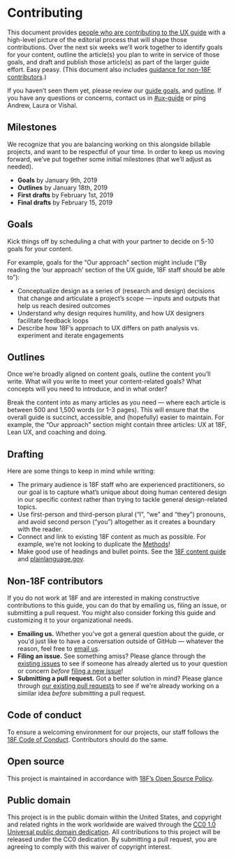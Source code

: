 # Contributing

This document provides [people who are contributing to the UX guide](https://docs.google.com/spreadsheets/d/1WJIDIMJK2Zzk8bA8DOmqd6Fbfp-tHSbk0-Cv9WPfNlo) with a high-level picture of the editorial process that will shape those contributions. Over the next six weeks we’ll work together to identify goals for your content, outline the article(s) you plan to write in service of those goals, and draft and publish those article(s) as part of the larger guide effort. Easy peasy. (This document also includes [guidance for non-18F contributors](#non-18F-contributors).)

If you haven’t seen them yet, please review our [guide goals](https://github.com/18F/ux-guide/blob/master/README.md#goals), and [outline](https://github.com/18F/ux-guide/blob/master/README.md#table-of-contents). If you have any questions or concerns, contact us in [#ux-guide](https://gsa-tts.slack.com/archives/CDDLUQ694/) or ping Andrew, Laura or Vishal. 


## Milestones

We recognize that you are balancing working on this alongside billable projects, and want to be respectful of your time. In order to keep us moving forward, we’ve put together some initial milestones (that we’ll adjust as needed). 

- **Goals** by January 9th, 2019
- **Outlines** by January 18th, 2019
- **First drafts** by February 1st, 2019
- **Final drafts** by February 15, 2019


## Goals

Kick things off by scheduling a chat with your partner to decide on 5-10 goals for your content. 

For example, goals for the “Our approach” section might include (“By reading the ‘our approach’ section of the UX guide, 18F staff should be able to”):

- Conceptualize design as a series of (research and design) decisions that change and articulate a project’s scope — inputs and outputs that help us reach desired outcomes
- Understand why design requires humility, and how UX designers facilitate feedback loops
- Describe how 18F’s approach to UX differs on path analysis vs. experiment and iterate engagements


## Outlines

Once we’re broadly aligned on content goals, outline the content you’ll write. What will you write to meet your content-related goals? What concepts will you need to introduce, and in what order? 

Break the content into as many articles as you need — where each article is between 500 and 1,500 words (or 1-3 pages). This will ensure that the overall guide is succinct, accessible, and (hopefully) easier to maintain. For example, the “Our approach” section might contain three articles: UX at 18F, Lean UX, and coaching and doing. 


## Drafting

Here are some things to keep in mind while writing: 

- The primary audience is 18F staff who are experienced practitioners, so our goal is to capture what’s unique about doing human centered design in our specific context rather than trying to tackle general design-related topics.
- Use first-person and third-person plural (“I”, “we” and “they”) pronouns, and avoid second person (“you”) altogether as it creates a boundary with the reader.
- Connect and link to existing 18F content as much as possible. For example, we’re not looking to duplicate the [Methods](https://methods.18f.gov)!
- Make good use of headings and bullet points. See the [18F content guide](https://content-guide.18f.gov) and [plainlanguage.gov](https://plainlanguage.gov). 


## Non-18F contributors

If you do not work at 18F and are interested in making constructive contributions to this guide, you can do that by emailing us, filing an issue, or submitting a pull request. You might also consider forking this guide and customizing it to your organizational needs.

- **Emailing us.** Whether you've got a general question about the guide, or you'd just like to have a conversation outside of GitHub — whatever the reason, feel free to [email us](mailto:18f-research@gsa.gov).
- **Filing an issue.** See something amiss? Please glance through the [existing issues](https://github.com/18f/ux-guide/issues) to see if someone has already alerted us to your question or concern *before* [filing a new issue](https://github.com/18F/ux-guide/issues/new)!
- **Submitting a pull request.** Got a better solution in mind? Please glance through [our existing pull requests](https://github.com/18f/ux-guide/pulls) to see if we're already working on a similar idea *before* submitting a pull request.

## Code of conduct
To ensure a welcoming environment for our projects, our staff follows the [18F Code of Conduct](https://github.com/18F/code-of-conduct/blob/master/code-of-conduct.md). Contributors should do the same.

## Open source
This project is maintained in accordance with [18F’s Open Source Policy]( https://github.com/18f/open-source-policy).

## Public domain
This project is in the public domain within the United States, and copyright and related rights in the work worldwide are waived through the [CC0 1.0 Universal public domain dedication](https://creativecommons.org/publicdomain/zero/1.0/).
All contributions to this project will be released under the CC0 dedication. By submitting a pull request, you are agreeing to comply with this waiver of copyright interest.
